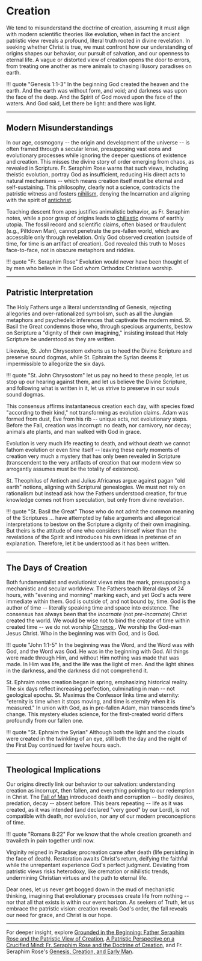# Creation

<!--
Lord Jesus Christ, Son of God
Have mercy on me, a sinner

Protect me from the evil one.
Enlighten my mind and my heart so that your wisdom may be revealed and articulated, all for your glory.

Lord Jesus Christ, Son of God
Have mercy on me, a sinner 
-->

We tend to misunderstand the doctrine of creation, assuming it must align with modern scientific theories like evolution, when in fact the ancient patristic view reveals a profound, literal truth rooted in divine revelation. 
In seeking whether Christ is true, we must confront how our understanding of origins shapes our behavior, our pursuit of salvation, and our openness to eternal life. 
A vague or distorted view of creation opens the door to errors, from treating one another as mere animals to chasing illusory paradises on earth.

!!! quote "Genesis 1:1-3"
    In the beginning God created the heaven and the earth. And the earth was without form, and void; and darkness was upon the face of the deep. And the Spirit of God moved upon the face of the waters. And God said, Let there be light: and there was light.




---

## Modern Misunderstandings

In our age, cosmogony -- the origin and development of the universe -- is often framed through a secular lense, presupposing vast eons and evolutionary processes while ignoring the deeper questions of existence and creation.
This misses the divine story of order emerging from chaos, as revealed in Scripture. 
Fr. Seraphim Rose warns that such views, including theistic evolution, portray God as insufficient, reducing His direct acts to natural mechanisms -- which means creation itself must be eternal and self-sustaining. 
This philosophy, clearly not a science, contradicts the patristic witness and fosters [nihilism](../modern-views/nihilism.md), denying the Incarnation and aligning with the spirit of [antichrist](antichrist.md).

Teaching descent from apes justifies animalistic behavior, as Fr. Seraphim notes, while a poor grasp of origins leads to [chiliastic](../modern-views/millennialism.md) dreams of earthly utopia. 
The fossil record and scientific claims, often biased or fraudulent (e.g., Piltdown Man), cannot penetrate the pre-fallen world, which are accessible only through revelation. 
Only God observed creation (outside of time, for time is an artifact of creation).
God revealed this truth to Moses face-to-face, not in obscure metaphors and riddles.

!!! quote "Fr. Seraphim Rose"
    Evolution would never have been thought of by men who believe in the God whom Orthodox Christians worship.




---

## Patristic Interpretation

The Holy Fathers urge a literal understanding of Genesis, rejecting allegories and over-rationalized symbolism, such as all the Jungian metaphors and psychedelic inferences that captivate the modern mind. 
St. Basil the Great condemns those who, through specious arguments, bestow on Scripture a "dignity of their own imagining," insisting instead that Holy Scripture be understood as they are written.

Likewise, St. John Chrysostom exhorts us to heed the Divine Scripture and preserve sound dogmas, while St. Ephraim the Syrian deems it impermissible to allegorize the six days.

!!! quote "St. John Chrysostom"
    let us pay no heed to these people, let us stop up our hearing against them, and let us believe the Divine Scripture, and following what is written in it, let us strive to preserve in our souls sound dogmas.

This consensus affirms instantaneous creation each day, with species fixed "according to their kind," not transforming as evolution claims. Adam was formed from dust, Eve from his rib -- unique acts, not evolutionary steps. 
Before the Fall, creation was incorrupt: no death, nor carnivory, nor decay; animals ate plants, and man walked with God in grace.

Evolution is very much life reacting to death, and without death we cannot fathom evolution or even *time* itself -- leaving these early moments of creation very much a mystery that has only been revealed in Scripture (transcendent to the very artifacts of creation that our modern view so arrogantly assumes must be the totality of existence).

St. Theophilus of Antioch and Julius Africanus argue against pagan "old earth" notions, aligning with Scriptural genealogies. We must not rely on rationalism but instead ask how the Fathers understood creation, for true knowledge comes not from speculation, but only from divine revelation.

!!! quote "St. Basil the Great"
    Those who do not admit the common meaning of the Scriptures … have attempted by false arguments and allegorical interpretations to bestow on the Scripture a dignity of their own imagining. But theirs is the attitude of one who considers himself wiser than the revelations of the Spirit and introduces his own ideas in pretense of an explanation. Therefore, let it be understood as it has been written.




---

## The Days of Creation

Both fundamentalist and evolutionist views miss the mark, presupposing a mechanistic and secular worldview. 
The Fathers teach literal days of 24 hours, with "evening and morning" marking each, and yet God's acts were immediate within them. 
God is outside of, and not bound by, time.
God is the author of time -- literally speaking time and space into existence.
The consensus has always been that the *incarnate* (not *pre-incarnate*) Christ created the world.
We would be wise not to bind the creator of time within created time
 -- we do not worship [Chronos ](https://en.wikipedia.org/wiki/Chronos). 
 We worship the God-man Jesus Christ.
 Who in the beginning was with God, and is God.

!!! quote "John 1:1-5"
    In the beginning was the Word, and the Word was with God, and the Word was God. He was in the beginning with God. All things were made through Him, and without Him nothing was made that was made. In Him was life, and the life was the light of men. And the light shines in the darkness, and the darkness did not comprehend it.

St. Ephraim notes creation began in spring, emphasizing historical reality.
The six days reflect increasing perfection, culminating in man -- not geological epochs. 
St. Maximus the Confessor links time and eternity: "eternity is time when it stops moving, and time is eternity when it is measured." 
In union with God, as in pre-fallen Adam, man transcends time's change. 
This mystery eludes science, for the first-created world differs profoundly from our fallen one.

!!! quote "St. Ephraim the Syrian"
    Although both the light and the clouds were created in the twinkling of an eye, still both the day and the night of the First Day continued for twelve hours each.




---

## Theological Implications

Our origins directly link our behavior to our salvation: understanding creation as incorrupt, then fallen, and everything pointing to our redemption in Christ. 
The [Fall of Man](fall.md) introduced death and corruption -- bodily desires, predation, decay -- absent before. 
This bears repeating -- life as it was created, as it was intended (and declared "very good" by our Lord), is not compatible with death, nor evolution, nor any of our modern preconceptions of time.

!!! quote "Romans 8:22"
    For we know that the whole creation groaneth and travaileth in pain together until now.

Virginity reigned in Paradise; procreation came after death (life persisting in the face of death). 
Restoration awaits Christ's return, deifying the faithful while the unrepentant experience God's perfect judgment. 
Deviating from patristic views risks heterodoxy, like cremation or nihilistic trends, undermining Christian virtues and the path to eternal life.

Dear ones, let us never get bogged down in the mud of mechanistic thinking, imagining that evolutionary processes create life from nothing -- nor that all that exists is within our event horizon.
As seekers of Truth, let us embrace the patristic vision: creation reveals God's order, the fall reveals our need for grace, and Christ is our hope.


---

For deeper insight, explore [Grounded in the Beginning: Father Seraphim Rose and the Patristic View of Creation](https://orthochristian.com/132885.html), [A Patristic Perspective on a Crucified Mind: Fr. Seraphim Rose and the Doctrine of Creation](https://www.rocorstudies.org/2022/12/10/a-patristic-perspective-on-a-crucified-mind-fr-seraphim-rose-and-the-doctrine-of-creation/), and Fr. Seraphim Rose's [Genesis, Creation, and Early Man](https://www.goldenmouth.org/st-seraphim-of-platina/genesis-creation-early-man).





